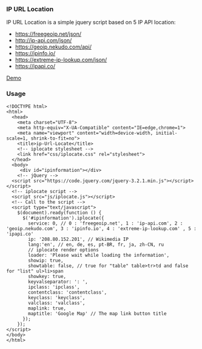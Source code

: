 ### IP URL Location

IP URL Location is a simple jquery script based on 5 IP API location:

- https://freegeoip.net/json/
- http://ip-api.com/json/
- https://geoip.nekudo.com/api/
- https://ipinfo.io/
- https://extreme-ip-lookup.com/json/
- https://ipapi.co/

[Demo](https://benfarhat.github.io/jQuery-IP-URL-Location/)

### Usage

```
<!DOCTYPE html>
<html>
  <head>
    <meta charset="UTF-8">
    <meta http-equiv="X-UA-Compatible" content="IE=edge,chrome=1">
    <meta name="viewport" content="width=device-width, initial-scale=1, shrink-to-fit=no">
    <title>ip-Url-Locate</title>
    <!-- iplocate stylesheet -->
    <link href="css/iplocate.css" rel="stylesheet">
  </head>
  <body> 
     <div id="ipinformation"></div>
    <!-- jQuery -->
  <script src="https://code.jquery.com/jquery-3.2.1.min.js"></script></script>
  <!-- iplocate script -->
  <script src="js/iplocate.js"></script>
  <!-- Call to the script -->
  <script type="text/javascript">
    $(document).ready(function () {
      $('#ipinformation').iplocate({
        service: 0, // 0 : 'freegeoip.net', 1 : 'ip-api.com', 2 : 'geoip.nekudo.com', 3 : 'ipinfo.io', 4 : 'extreme-ip-lookup.com' , 5 : 'ipapi.co'
        ip: '208.80.152.201', // Wikimedia IP
        lang:'en', // en, de, es, pt-BR, fr, ja, zh-CN, ru
        // iplocate render options
        loader: 'Please wait while loading the information',
        showip: true,
        showtable: false, // true for "table" table>tr>td and false for "list" ul>li>span
        showkey: true,
        keyvalseparator: ': ',
        ipclass: 'ipclass',
        contentclass: 'contentclass',
        keyclass: 'keyclass',
        valclass: 'valclass',
        maplink: true,
        maptitle: 'Google Map' // The map link button title
      });
    });
</script>
</body>
</html>

```
